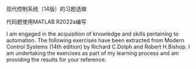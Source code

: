 现代控制系统（14版）的习题选做

代码题使用MATLAB R2022a编写

I am engaged in the acquisition of knowledge and skills pertaining to automation. The following exercises have been extracted from Modern Control Systems (14th edition) by Richard C.Dolph and Robert H.Bishop. I am undertaking the exercises as part of my learning process and am providing the results for your reference.
